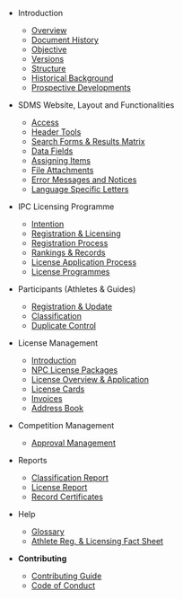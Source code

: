 - Introduction

  - [Overview](README.md)
  - [Document History](introduction/document-history.md)
  - [Objective](introduction/objective.md)
  - [Versions](introduction/versions.md)
  - [Structure](introduction/structure.md)
  - [Historical Background](introduction/historical-background.md)
  - [Prospective Developments](introduction/prospective-developments.md)

- SDMS Website, Layout and Functionalities

  - [Access](layout-and-functionalities/access.md)
  - [Header Tools](layout-and-functionalities/header-tools.md)
  - [Search Forms & Results Matrix](layout-and-functionalities/search.md)
  - [Data Fields](layout-and-functionalities/data-fields.md)
  - [Assigning Items](layout-and-functionalities/assigning-items.md)
  - [File Attachments](layout-and-functionalities/file-attachments.md)
  - [Error Messages and Notices](layout-and-functionalities/error-messages-and-notices.md)
  - [Language Specific Letters](layout-and-functionalities/language-specific-letters.md)

- IPC Licensing Programme

  - [Intention](ipc-licensing-programme/intention.md)
  - [Registration & Licensing](ipc-licensing-programme/registration-and-licensing.md)
  - [Registration Process](ipc-licensing-programme/registration-process.md)
  - [Rankings & Records](ipc-licensing-programme/rankings-and-records.md)
  - [License Application Process](ipc-licensing-programme/license-application-process.md)
  - [License Programmes](ipc-licensing-programme/license-programmes.md)

- Participants (Athletes & Guides)

  - [Registration & Update](participants/registration-and-update.md)
  - [Classification](participants/classification.md)
  - [Duplicate Control](participants/duplicate-control.md)

- License Management

  - [Introduction](license-management/introduction.md)
  - [NPC License Packages](license-management/npc-license-packages.md)
  - [License Overview & Application](license-management/license-overview-and-application.md)
  - [License Cards](license-management/license-cards.md)
  - [Invoices](license-management/invoices.md)
  - [Address Book](license-management/address-book.md)

- Competition Management

  - [Approval Management](competition-management/approval-management.md)

- Reports

  - [Classification Report](reports/classification-report.md)
  - [License Report](reports/license-report.md)
  - [Record Certificates](reports/record-certificates.md)

- Help
  - [Glossary](help/glossary.md)
  - [Athlete Reg. & Licensing Fact Sheet](help/athlete-registration-and-licensing-fact-sheet.md)
  <!-- - [Troubleshooting](help/troubleshooting.md) -->
  <!-- - [FAQs](help/faqs.md) -->

- **Contributing**
  - [Contributing Guide](CONTRIBUTING.md)
  - [Code of Conduct](CODE_OF_CONDUCT.md)
